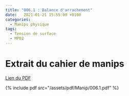```yaml
---
title: "006.1 : Balance d'arrachement"
date:   2021-01-21 15:55:00 +0100
categories:
  - Manips physique
tags:
  - Tension de surface
  - MP02
---
```


# Extrait du cahier de manips

[Lien du PDF](/assets/pdf/Manip/006.1.pdf)

{% include pdf src="/assets/pdf/Manip/006.1.pdf" %}
